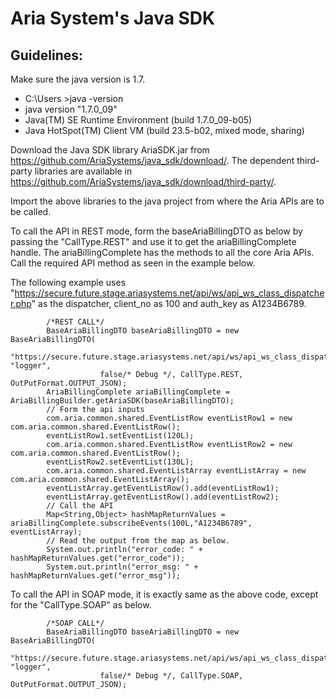 Aria System's Java SDK
=====================
Guidelines:
-------------------------------
Make sure the java version is 1.7.
* C:\Users >java -version
* java version "1.7.0_09"
* Java(TM) SE Runtime Environment (build 1.7.0_09-b05)
* Java HotSpot(TM) Client VM (build 23.5-b02, mixed mode, sharing)

Download the Java SDK library AriaSDK.jar from https://github.com/AriaSystems/java_sdk/download/.
The dependent third-party libraries are available in https://github.com/AriaSystems/java_sdk/download/third-party/.

Import the above libraries to the java project from where the Aria APIs are to be called.

To call the API in REST mode, form the baseAriaBillingDTO as below by passing the "CallType.REST" and use it to get the ariaBillingComplete handle.
The ariaBillingComplete has the methods to all the core Aria APIs. Call the required API method as seen in the example below.

The following example uses "https://secure.future.stage.ariasystems.net/api/ws/api_ws_class_dispatcher.php" as the dispatcher, client_no as 100 and auth_key as A1234B6789.

            /*REST CALL*/
            BaseAriaBillingDTO baseAriaBillingDTO = new BaseAriaBillingDTO(
                        "https://secure.future.stage.ariasystems.net/api/ws/api_ws_class_dispatcher.php", "logger",
                        false/* Debug */, CallType.REST, OutPutFormat.OUTPUT_JSON);
            AriaBillingComplete ariaBillingComplete = AriaBillingBuilder.getAriaSDK(baseAriaBillingDTO);
            // Form the api inputs
            com.aria.common.shared.EventListRow eventListRow1 = new com.aria.common.shared.EventListRow();
            eventListRow1.setEventList(120L);
            com.aria.common.shared.EventListRow eventListRow2 = new com.aria.common.shared.EventListRow();
            eventListRow2.setEventList(130L);
            com.aria.common.shared.EventListArray eventListArray = new com.aria.common.shared.EventListArray();
            eventListArray.getEventListRow().add(eventListRow1);
            eventListArray.getEventListRow().add(eventListRow2);
            // Call the API
            Map<String,Object> hashMapReturnValues = ariaBillingComplete.subscribeEvents(100L,"A1234B6789", eventListArray);
            // Read the output from the map as below.
            System.out.println("error_code: " + hashMapReturnValues.get("error_code"));
            System.out.println("error_msg: " + hashMapReturnValues.get("error_msg"));
 
To call the API in SOAP mode, it is exactly same as the above code, except for the "CallType.SOAP" as below.

            /*SOAP CALL*/
            BaseAriaBillingDTO baseAriaBillingDTO = new BaseAriaBillingDTO(
                        "https://secure.future.stage.ariasystems.net/api/ws/api_ws_class_dispatcher.php", "logger",
                        false/* Debug */, CallType.SOAP, OutPutFormat.OUTPUT_JSON);
